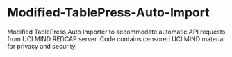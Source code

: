 # Modified-TablePress-Auto-Import
Modified TablePress Auto Importer to accommodate automatic API requests from UCI MIND REDCAP server. Code contains censored UCI MIND material for privacy and security. 
